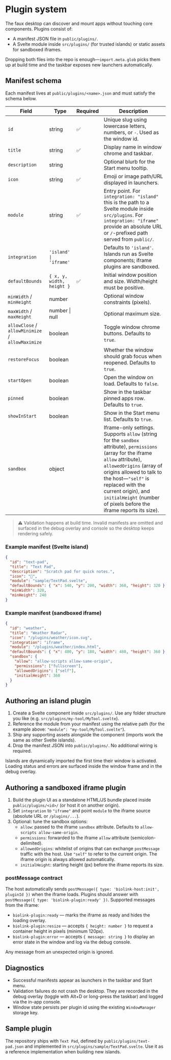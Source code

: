 # Plugin system

The faux desktop can discover and mount apps without touching core components. Plugins consist of:

- A manifest JSON file in `public/plugins/`.
- A Svelte module inside `src/plugins/` (for trusted islands) or static assets for sandboxed iframes.

Dropping both files into the repo is enough—`import.meta.glob` picks them up at build time and the taskbar exposes new launchers automatically.

## Manifest schema

Each manifest lives at `public/plugins/<name>.json` and must satisfy the schema below.

| Field | Type | Required | Description |
| --- | --- | --- | --- |
| `id` | string | ✅ | Unique slug using lowercase letters, numbers, or `-`. Used as the window id. |
| `title` | string | ✅ | Display name in window chrome and taskbar. |
| `description` | string | | Optional blurb for the Start menu tooltip. |
| `icon` | string | ✅ | Emoji or image path/URL displayed in launchers. |
| `module` | string | ✅ | Entry point. For `integration: "island"` this is the path to a Svelte module inside `src/plugins`. For `integration: "iframe"` provide an absolute URL or `/`-prefixed path served from `public/`. |
| `integration` | `'island' \| 'iframe'` | | Defaults to `'island'`. Islands run as Svelte components; iframe plugins are sandboxed. |
| `defaultBounds` | `{ x, y, width, height }` | ✅ | Initial window position and size. Width/height must be positive. |
| `minWidth` / `minHeight` | number | | Optional window constraints (pixels). |
| `maxWidth` / `maxHeight` | number \| null | | Optional maximum size. |
| `allowClose` / `allowMinimize` / `allowMaximize` | boolean | | Toggle window chrome buttons. Defaults to `true`. |
| `restoreFocus` | boolean | | Whether the window should grab focus when reopened. Defaults to `true`. |
| `startOpen` | boolean | | Open the window on load. Defaults to `false`. |
| `pinned` | boolean | | Show in the taskbar pinned apps row. Defaults to `true`. |
| `showInStart` | boolean | | Show in the Start menu list. Defaults to `true`. |
| `sandbox` | object | | Iframe-only settings. Supports `allow` (string for the `sandbox` attribute), `permissions` (array for the iframe `allow` attribute), `allowedOrigins` (array of origins allowed to talk to the host—`"self"` is replaced with the current origin), and `initialHeight` (number of pixels before the iframe reports its size). |

> ⚠️ Validation happens at build time. Invalid manifests are omitted and surfaced in the debug overlay and console so the desktop keeps rendering safely.

### Example manifest (Svelte island)

```json
{
  "id": "text-pad",
  "title": "Text Pad",
  "description": "Scratch pad for quick notes.",
  "icon": "📝",
  "module": "sample/TextPad.svelte",
  "defaultBounds": { "x": 540, "y": 200, "width": 360, "height": 320 },
  "minWidth": 320,
  "minHeight": 240
}
```

### Example manifest (sandboxed iframe)

```json
{
  "id": "weather",
  "title": "Weather Radar",
  "icon": "/plugins/weather/icon.svg",
  "integration": "iframe",
  "module": "/plugins/weather/index.html",
  "defaultBounds": { "x": 400, "y": 180, "width": 480, "height": 360 },
  "sandbox": {
    "allow": "allow-scripts allow-same-origin",
    "permissions": ["fullscreen"],
    "allowedOrigins": ["self"],
    "initialHeight": 360
  }
}
```

## Authoring an island plugin

1. Create a Svelte component inside `src/plugins/`. Use any folder structure you like (e.g. `src/plugins/my-tool/MyTool.svelte`).
2. Reference the module from your manifest using the relative path (for the example above: `"module": "my-tool/MyTool.svelte"`).
3. Ship any supporting assets alongside the component (imports work the same as other Svelte islands).
4. Drop the manifest JSON into `public/plugins/`. No additional wiring is required.

Islands are dynamically imported the first time their window is activated. Loading status and errors are surfaced inside the window frame and in the debug overlay.

## Authoring a sandboxed iframe plugin

1. Build the plugin UI as a standalone HTML/JS bundle placed inside `public/plugins/<id>/` (or host it on another origin).
2. Set `integration` to `"iframe"` and point `module` to the iframe source (absolute URL or `/plugins/...`).
3. Optional: tune the sandbox options:
   - `allow`: passed to the iframe `sandbox` attribute. Defaults to `allow-scripts allow-same-origin`.
   - `permissions`: forwarded to the iframe `allow` attribute (semicolon-delimited).
   - `allowedOrigins`: whitelist of origins that can exchange `postMessage` traffic with the host. Use `"self"` to refer to the current origin. The iframe origin is always allowed automatically.
   - `initialHeight`: starting height (px) before the iframe reports its size.

### postMessage contract

The host automatically sends `postMessage({ type: 'biolink-host:init', pluginId })` when the iframe loads. Plugins should answer with `postMessage({ type: 'biolink-plugin:ready' })`. Supported messages from the iframe:

- `biolink-plugin:ready` — marks the iframe as ready and hides the loading overlay.
- `biolink-plugin:resize` — accepts `{ height: number }` to request a container height in pixels (minimum 120px).
- `biolink-plugin:error` — accepts `{ message: string }` to display an error state in the window and log via the debug console.

Any message from an unexpected origin is ignored.

## Diagnostics

- Successful manifests appear as launchers in the taskbar and Start menu.
- Validation failures do not crash the desktop. They are recorded in the debug overlay (toggle with Alt+D or long-press the taskbar) and logged via the in-app console.
- Window state persists per plugin id using the existing `WindowManager` storage key.

## Sample plugin

The repository ships with `Text Pad`, defined by `public/plugins/text-pad.json` and implemented in `src/plugins/sample/TextPad.svelte`. Use it as a reference implementation when building new islands.
